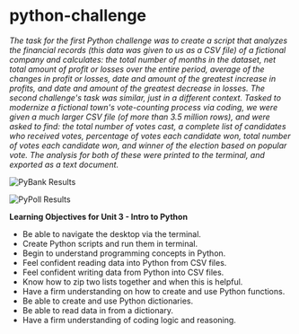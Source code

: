 # python-challenge
*The task for the first Python challenge was to create a script that analyzes the financial records (this data was given to us as a CSV file) of a fictional company and calculates: the total number of months in the dataset, net total amount of profit or losses over the entire period, average of the changes in profit or losses, date and amount of the greatest increase in profits, and date and amount of the greatest decrease in losses. The second challenge's task was similar, just in a different context. Tasked to modernize a fictional town's vote-counting process via coding, we were given a much larger CSV file (of more than 3.5 million rows), and were asked to find: the total number of votes cast, a complete list of candidates who received votes, percentage of votes each candidate won, total number of votes each candidate won, and winner of the election based on popular vote. The analysis for both of these were printed to the terminal, and exported as a text document.*  

![PyBank Results](https://github.com/ognjenstrbanovic/python-challenge/blob/master/PyBank/PyBank_results.jpg?raw=true)  


![PyPoll Results](https://github.com/ognjenstrbanovic/python-challenge/blob/master/PyPoll/PyPoll_results.jpg?raw=true)

**Learning Objectives for Unit 3 - Intro to Python**
- Be able to navigate the desktop via the terminal.
- Create Python scripts and run them in terminal.
- Begin to understand programming concepts in Python.
- Feel confident reading data into Python from CSV files.
- Feel confident writing data from Python into CSV files.
- Know how to zip two lists together and when this is helpful.
- Have a firm understanding on how to create and use Python functions.
- Be able to create and use Python dictionaries.
- Be able to read data in from a dictionary.
- Have a firm understanding of coding logic and reasoning.
